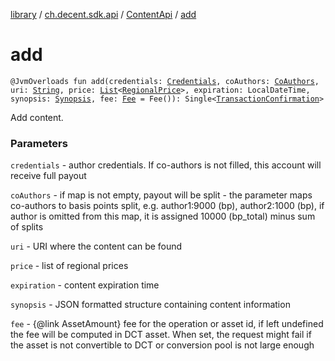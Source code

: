 [library](../../index.md) / [ch.decent.sdk.api](../index.md) / [ContentApi](index.md) / [add](./add.md)

# add

`@JvmOverloads fun add(credentials: `[`Credentials`](../../ch.decent.sdk.crypto/-credentials/index.md)`, coAuthors: `[`CoAuthors`](../../ch.decent.sdk.model/-co-authors/index.md)`, uri: `[`String`](https://kotlinlang.org/api/latest/jvm/stdlib/kotlin/-string/index.html)`, price: `[`List`](https://kotlinlang.org/api/latest/jvm/stdlib/kotlin.collections/-list/index.html)`<`[`RegionalPrice`](../../ch.decent.sdk.model/-regional-price/index.md)`>, expiration: LocalDateTime, synopsis: `[`Synopsis`](../../ch.decent.sdk.model/-synopsis/index.md)`, fee: `[`Fee`](../../ch.decent.sdk.model/-fee/index.md)` = Fee()): Single<`[`TransactionConfirmation`](../../ch.decent.sdk.model/-transaction-confirmation/index.md)`>`

Add content.

### Parameters

`credentials` - author credentials. If co-authors is not filled, this account will receive full payout

`coAuthors` - if map is not empty, payout will be split - the parameter maps co-authors
to basis points split, e.g. author1:9000 (bp), author2:1000 (bp),
if author is omitted from this map, it is assigned 10000 (bp_total) minus sum of splits

`uri` - URI where the content can be found

`price` - list of regional prices

`expiration` - content expiration time

`synopsis` - JSON formatted structure containing content information

`fee` - {@link AssetAmount} fee for the operation or asset id, if left undefined the fee will be computed in DCT asset.
When set, the request might fail if the asset is not convertible to DCT or conversion pool is not large enough